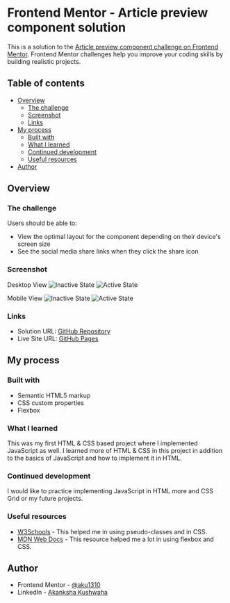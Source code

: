 # Frontend Mentor - Article preview component solution

This is a solution to the [Article preview component challenge on Frontend Mentor](https://www.frontendmentor.io/challenges/article-preview-component-dYBN_pYFT). Frontend Mentor challenges help you improve your coding skills by building realistic projects. 

## Table of contents

- [Overview](#overview)
  - [The challenge](#the-challenge)
  - [Screenshot](#screenshot)
  - [Links](#links)
- [My process](#my-process)
  - [Built with](#built-with)
  - [What I learned](#what-i-learned)
  - [Continued development](#continued-development)
  - [Useful resources](#useful-resources)
- [Author](#author)

## Overview

### The challenge

Users should be able to:

- View the optimal layout for the component depending on their device's screen size
- See the social media share links when they click the share icon

### Screenshot

Desktop View
![Inactive State](./screenshot.jpg)
![Active State](./screenshot.jpg)

Mobile View
![Inactive State](./screenshot.jpg)
![Active State](./screenshot.jpg)

### Links

- Solution URL: [GitHub Repository](https://github.com/aku1310/article-preview-component-master)
- Live Site URL: [GitHub Pages](https://aku1310.github.io/article-preview-component-master/)

## My process

### Built with

- Semantic HTML5 markup
- CSS custom properties
- Flexbox

### What I learned

This was my first HTML & CSS based project where I implemented JavaScript as well. I learned more of HTML & CSS in this project in addition to the basics of JavaScript and how to implement it in HTML.

### Continued development

I would like to practice implementing JavaScript in HTML more and CSS Grid or my future projects.

### Useful resources

- [W3Schools](https://www.w3schools.com/css/) - This helped me in using pseudo-classes and in CSS.
- [MDN Web Docs](https://developer.mozilla.org/en-US/docs/Web/CSS) - This resource helped me a lot in using flexbox and CSS.

## Author

- Frontend Mentor - [@aku1310](https://www.frontendmentor.io/profile/aku1310)
- LinkedIn - [Akanksha Kushwaha](https://www.linkedin.com/in/akankshakushwaha/)